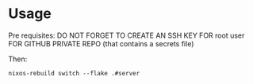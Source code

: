 # Usage

Pre requisites: DO NOT FORGET TO CREATE AN SSH KEY FOR root user FOR GITHUB PRIVATE REPO (that contains a secrets file)

Then:

`nixos-rebuild switch --flake .#server`
